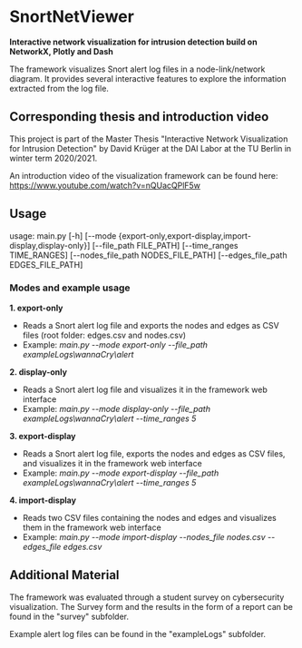 # SnortNetViewer
**Interactive network visualization for intrusion detection build on NetworkX, Plotly and Dash**

The framework visualizes Snort alert log files in a node-link/network diagram. It provides several interactive features to explore the information extracted from the log file.

## Corresponding thesis and introduction video
This project is part of the Master Thesis "Interactive Network Visualization for Intrusion Detection" by David Krüger at the DAI Labor at the TU Berlin in winter term 2020/2021.

An introduction video of the visualization framework can be found here:\
https://www.youtube.com/watch?v=nQUacQPlF5w


## Usage
usage: main.py [-h] [--mode {export-only,export-display,import-display,display-only}] [--file_path FILE_PATH] [--time_ranges TIME_RANGES] [--nodes_file_path NODES_FILE_PATH] [--edges_file_path EDGES_FILE_PATH]


### Modes and example usage
**1. export-only**
- Reads a Snort alert log file and exports the nodes and edges as CSV files (root folder: edges.csv and nodes.csv)
- Example: _main.py --mode export-only --file_path exampleLogs\wannaCry\alert_

**2. display-only**
- Reads a Snort alert log file and visualizes it in the framework web interface
- Example: _main.py --mode display-only --file_path exampleLogs\wannaCry\alert --time_ranges 5_

**3. export-display**
- Reads a Snort alert log file, exports the nodes and edges as CSV files, and visualizes it in the framework web interface
- Example: _main.py --mode export-display --file_path exampleLogs\wannaCry\alert --time_ranges 5_

**4. import-display**
- Reads two CSV files containing the nodes and edges and visualizes them in the framework web interface
- Example: _main.py --mode import-display --nodes_file nodes.csv --edges_file edges.csv_


## Additional Material
The framework was evaluated through a student survey on cybersecurity visualization. The Survey form and the results in the form of a report can be found in the "survey" subfolder.

Example alert log files can be found in the "exampleLogs" subfolder.